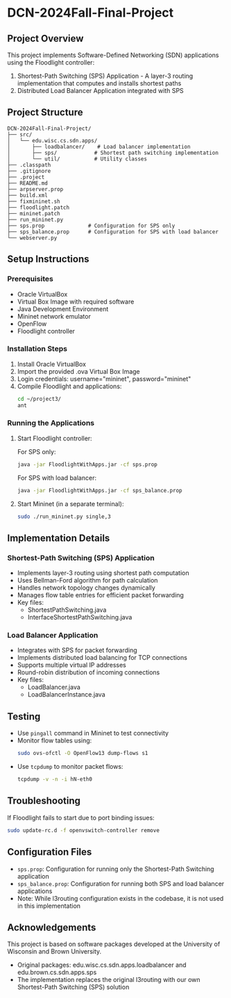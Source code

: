 # DCN-2024Fall-Final-Project

## Project Overview
This project implements Software-Defined Networking (SDN) applications using the Floodlight controller:
1. Shortest-Path Switching (SPS) Application - A layer-3 routing implementation that computes and installs shortest paths
2. Distributed Load Balancer Application integrated with SPS

## Project Structure
```
DCN-2024Fall-Final-Project/
├── src/
│   └── edu.wisc.cs.sdn.apps/
│       ├── loadbalancer/    # Load balancer implementation
│       ├── sps/            # Shortest path switching implementation
│       └── util/           # Utility classes
├── .classpath
├── .gitignore
├── .project
├── README.md
├── arpserver.prop
├── build.xml
├── fixmininet.sh
├── floodlight.patch
├── mininet.patch
├── run_mininet.py
├── sps.prop              # Configuration for SPS only
├── sps_balance.prop      # Configuration for SPS with load balancer
└── webserver.py
```

## Setup Instructions

### Prerequisites
- Oracle VirtualBox
- Virtual Box Image with required software
- Java Development Environment
- Mininet network emulator
- OpenFlow
- Floodlight controller

### Installation Steps
1. Install Oracle VirtualBox
2. Import the provided .ova Virtual Box Image
3. Login credentials: username="mininet", password="mininet"
4. Compile Floodlight and applications:
   ```bash
   cd ~/project3/
   ant
   ```

### Running the Applications

1. Start Floodlight controller:

   For SPS only:
   ```bash
   java -jar FloodlightWithApps.jar -cf sps.prop
   ```

   For SPS with load balancer:
   ```bash
   java -jar FloodlightWithApps.jar -cf sps_balance.prop
   ```

2. Start Mininet (in a separate terminal):
   ```bash
   sudo ./run_mininet.py single,3
   ```

## Implementation Details

### Shortest-Path Switching (SPS) Application
- Implements layer-3 routing using shortest path computation
- Uses Bellman-Ford algorithm for path calculation
- Handles network topology changes dynamically
- Manages flow table entries for efficient packet forwarding
- Key files:
    - ShortestPathSwitching.java
    - InterfaceShortestPathSwitching.java

### Load Balancer Application
- Integrates with SPS for packet forwarding
- Implements distributed load balancing for TCP connections
- Supports multiple virtual IP addresses
- Round-robin distribution of incoming connections
- Key files:
    - LoadBalancer.java
    - LoadBalancerInstance.java

## Testing
- Use `pingall` command in Mininet to test connectivity
- Monitor flow tables using:
  ```bash
  sudo ovs-ofctl -O OpenFlow13 dump-flows s1
  ```
- Use `tcpdump` to monitor packet flows:
  ```bash
  tcpdump -v -n -i hN-eth0
  ```

## Troubleshooting
If Floodlight fails to start due to port binding issues:
```bash
sudo update-rc.d -f openvswitch-controller remove
```

## Configuration Files
- `sps.prop`: Configuration for running only the Shortest-Path Switching application
- `sps_balance.prop`: Configuration for running both SPS and load balancer applications
- Note: While l3routing configuration exists in the codebase, it is not used in this implementation

## Acknowledgements
This project is based on software packages developed at the University of Wisconsin and Brown University.
- Original packages: edu.wisc.cs.sdn.apps.loadbalancer and edu.brown.cs.sdn.apps.sps
- The implementation replaces the original l3routing with our own Shortest-Path Switching (SPS) solution